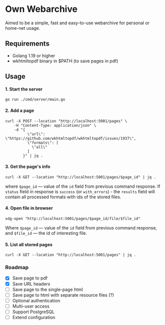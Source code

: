# Own Webarchive

Aimed to be a simple, fast and easy-to-use webarchive for personal or home-net usage.

## Requirements 

* Golang 1.19 or higher
* wkhtmltopdf binary in $PATH (to save pages in pdf)

## Usage

#### 1. Start the server

```shell
go run ./cmd/server/main.go
```

#### 2. Add a page

```shell
curl -X POST --location "http://localhost:5001/pages" \
    -H "Content-Type: application/json" \
    -d "{
          \"url\": \"https://github.com/wkhtmltopdf/wkhtmltopdf/issues/1937\",
          \"formats\": [
            \"all\"
          ]
        }" | jq .
```

#### 3. Get the page's info

```shell
curl -X GET --location "http://localhost:5001/pages/$page_id" | jq .
```
where `$page_id` — value of the `id` field from previous command response.
If `status` field in response is `success` (or `with_errors`) - the `results` field
will contain all processed formats with ids of the stored files.

#### 4. Open file in browser

```shell
xdg-open "http://localhost:5001/pages/$page_id/file/$file_id"
```
Where  `$page_id` — value of the `id` field from previous command response, and
`$file_id` — the id of interesting file.

#### 5. List all stored pages

```shell
curl -X GET --location "http://localhost:5001/pages" | jq .
```

### Roadmap

- [x] Save page to pdf 
- [x] Save URL headers
- [ ] Save page to the single-page html
- [ ] Save page to html with separate resource files (?)
- [ ] Optional authentication
- [ ] Multi-user access
- [ ] Support PostgreSQL
- [ ] Extend configuration
